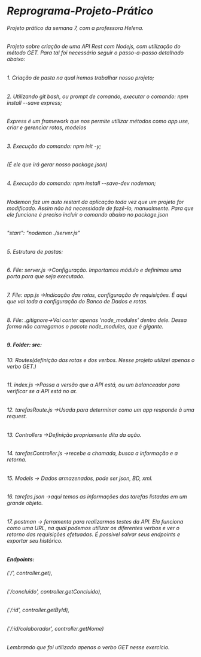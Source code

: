 # *Reprograma-Projeto-Prático* #

###### Projeto prático da semana 7, com a professora Helena.

###### Projeto sobre criação de uma API Rest com Nodejs, com utilização do método GET. Para tal foi necessário seguir o passo-a-passo detalhado abaixo:


###### 1. Criação de pasta na qual iremos trabalhar nosso projeto; ######

###### 2. Utilizando git bash, ou prompt de comando, executar o comando: npm install --save express;
###### Express é um framework que nos permite utilizar métodos como app.use, criar e gerenciar rotas, modelos ######

###### 3. Execução do comando: npm init -y; ######
###### (É ele que irá gerar nosso package.json) ######

###### 4. Execução do comando: npm install --save-dev nodemon; ######
###### Nodemon faz um auto restart da aplicação toda vez que um projeto for modificado. Assim não há necessidade de fazê-lo, manualmente. Para que ele funcione é preciso incluir o comando abaixo no package.json 

###### "start": "nodemon ./server.js"

###### 5. *Estrutura de pastas:* ######

###### 6. File: server.js ->Configuração. Importamos módulo e definimos uma porta para que seja executado.
  
###### 7. File: app.js    ->Indicação das rotas, configuração de requisições. É aqui que vai toda a configuração do Banco de Dados e rotas.
 
###### 8. File: .gitignore->Vai conter apenas 'node_modules' dentro dele. Dessa forma não carregamos o pacote node_modules, que é gigante. ######
  
#####  9. Folder: src:
  
###### 10. Routes(definição das rotas e dos verbos. Nesse projeto utilizei apenas o verbo GET.)
          
###### 11. index.js ->Passa a versão que a API está, ou um balanceador para verificar se a API está no ar.
            
###### 12. tarefasRoute.js ->Usada para determinar como um app responde à uma request.
           
###### 13. Controllers ->Definição propriamente dita da ação.
          
###### 14. tarefasController.js ->recebe a chamada, busca a informação e a retorna.
          
###### 15. Models -> Dados armazenados, pode ser json, BD, xml.
          
###### 16. tarefas.json ->aqui temos as informações das tarefas listadas em um grande objeto. 
            
###### 17. postman -> ferramenta para realizarmos testes da API. Ela funciona como uma URL, na qual podemos utilizar os diferentes verbos e ver o retorno das requisições efetuadas. É possível salvar seus endpoints e exportar seu histórico.

#### *Endpoints:* ####
###### ('/', controller.get),

###### ('/concluido', controller.getConcluido),

###### ('/:id', controller.getById),

###### ('/:id/colaborador', controller.getNome)

###### Lembrando que foi utilizado apenas o verbo GET nesse exercício.

   
    
